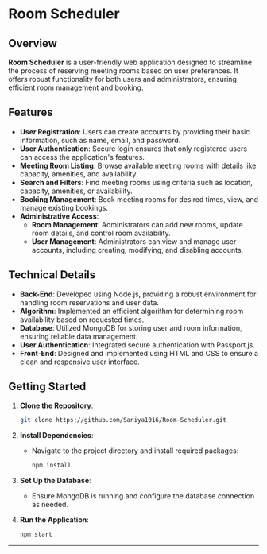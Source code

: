 # Room Scheduler

## Overview

**Room Scheduler** is a user-friendly web application designed to streamline the process of reserving meeting rooms based on user preferences. It offers robust functionality for both users and administrators, ensuring efficient room management and booking.

## Features

- **User Registration**: Users can create accounts by providing their basic information, such as name, email, and password.
- **User Authentication**: Secure login ensures that only registered users can access the application's features.
- **Meeting Room Listing**: Browse available meeting rooms with details like capacity, amenities, and availability.
- **Search and Filters**: Find meeting rooms using criteria such as location, capacity, amenities, or availability.
- **Booking Management**: Book meeting rooms for desired times, view, and manage existing bookings.
- **Administrative Access**:
  - **Room Management**: Administrators can add new rooms, update room details, and control room availability.
  - **User Management**: Administrators can view and manage user accounts, including creating, modifying, and disabling accounts.

## Technical Details

- **Back-End**: Developed using Node.js, providing a robust environment for handling room reservations and user data.
- **Algorithm**: Implemented an efficient algorithm for determining room availability based on requested times.
- **Database**: Utilized MongoDB for storing user and room information, ensuring reliable data management.
- **User Authentication**: Integrated secure authentication with Passport.js.
- **Front-End**: Designed and implemented using HTML and CSS to ensure a clean and responsive user interface.

## Getting Started

1. **Clone the Repository**:
   ```bash
   git clone https://github.com/Saniya1016/Room-Scheduler.git
   ```

2. **Install Dependencies**:
   - Navigate to the project directory and install required packages:
     ```bash
     npm install
     ```

3. **Set Up the Database**:
   - Ensure MongoDB is running and configure the database connection as needed.

4. **Run the Application**:
   ```bash
   npm start
   ```

-----------------------------------
